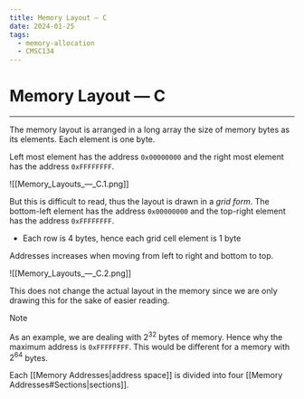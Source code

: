 ```yaml
---
title: Memory Layout — C
date: 2024-01-25
tags:
  - memory-allocation
  - CMSC134
---
```


# Memory Layout — C

---

The memory layout is arranged in a long array the size of memory bytes as its elements. Each element is one byte.

Left most element has the address `0x00000000` and the right most element has the address `0xFFFFFFFF`.

![[Memory_Layouts_—_C.1.png]]

But this is difficult to read, thus the layout is drawn in a *grid form*. The bottom-left element has the address `0x00000000` and the top-right element has the address `0xFFFFFFFF`. 

- Each row is 4 bytes, hence each grid cell element is 1 byte

Addresses increases when moving from left to right and bottom to top.

![[Memory_Layouts_—_C.2.png]]

This does not change the actual layout in the memory since we are only drawing this for the sake of easier reading.

> [!NOTE]
> As an example, we are dealing with $2^{32}$ bytes of memory. Hence why the maximum address is `0xFFFFFFFF`.
> This would be different for a memory with $2^{64}$ bytes.

Each [[Memory Addresses|address space]] is divided into four [[Memory Addresses#Sections|sections]].